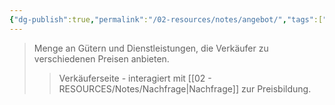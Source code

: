 ```yaml
---
{"dg-publish":true,"permalink":"/02-resources/notes/angebot/","tags":["markt/mechanismus","BWL"],"noteIcon":"","updated":"2025-09-05T10:12:28.000+02:00"}
---
```


>Menge an Gütern und Dienstleistungen, die Verkäufer zu verschiedenen Preisen anbieten.
>>Verkäuferseite - interagiert mit [[02 - RESOURCES/Notes/Nachfrage\|Nachfrage]] zur Preisbildung.